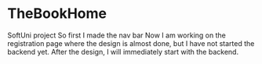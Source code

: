 # TheBookHome
 SoftUni project
So first I made the nav bar 
Now I am working on the registration page where the design is almost done, but I have not started the backend yet. After the design, I will immediately start with the backend.
